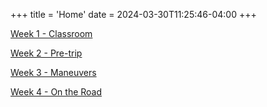 +++
title = 'Home'
date = 2024-03-30T11:25:46-04:00
+++

[Week 1 - Classroom](./posts/week1/)

[Week 2 - Pre-trip](./posts/week2/)

[Week 3 - Maneuvers](./posts/week3/)

[Week 4 - On the Road](./posts/week4/)
